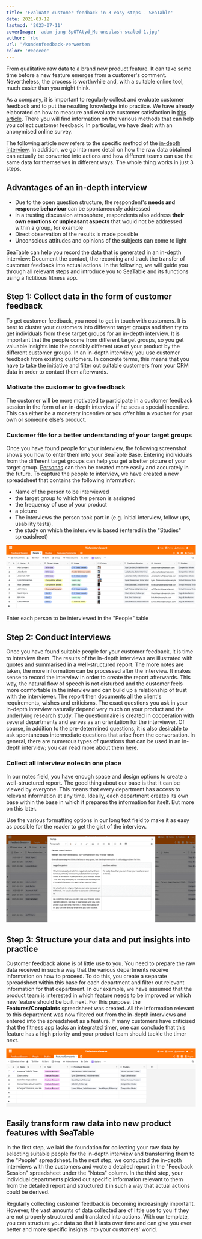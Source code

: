 ```yaml
---
title: 'Evaluate customer feedback in 3 easy steps - SeaTable'
date: 2021-03-12
lastmod: '2023-07-11'
coverImage: 'adam-jang-8pOTAtyd_Mc-unsplash-scaled-1.jpg'
author: 'rbu'
url: '/kundenfeedback-verwerten'
color: '#eeeeee'
---
```


From qualitative raw data to a brand new product feature. It can take some time before a new feature emerges from a customer's comment. Nevertheless, the process is worthwhile and, with a suitable online tool, much easier than you might think.

As a company, it is important to regularly collect and evaluate customer feedback and to put the resulting knowledge into practice. We have already elaborated on how to measure and evaluate customer satisfaction in [this article](https://seatable.io/en/kundenzufriedenheit-messen-auswerten-und-steigern/). There you will find information on the various methods that can help you collect customer feedback. In particular, we have dealt with an anonymised online survey.

The following article now refers to the specific method of the [in-depth interview](https://de.wikipedia.org/wiki/Tiefeninterview). In addition, we go into more detail on how the raw data obtained can actually be converted into actions and how different teams can use the same data for themselves in different ways. The whole thing works in just 3 steps.

## Advantages of an in-depth interview

- Due to the open question structure, the respondent's **needs and response behaviour** can be spontaneously addressed
- In a trusting discussion atmosphere, respondents also address **their own emotions or unpleasant aspects** that would not be addressed within a group, for example
- Direct observation of the results is made possible
- Unconscious attitudes and opinions of the subjects can come to light

SeaTable can help you record the data that is generated in an in-depth interview: Document the contact, the recording and track the transfer of customer feedback into actual actions. In the following, we will guide you through all relevant steps and introduce you to SeaTable and its functions using a fictitious fitness app.

## Step 1: Collect data in the form of customer feedback

To get customer feedback, you need to get in touch with customers. It is best to cluster your customers into different target groups and then try to get individuals from these target groups for an in-depth interview. It is important that the people come from different target groups, so you get valuable insights into the possibly different use of your product by the different customer groups. In an in-depth interview, you use customer feedback from existing customers. In concrete terms, this means that you have to take the initiative and filter out suitable customers from your CRM data in order to contact them afterwards.

### Motivate the customer to give feedback

The customer will be more motivated to participate in a customer feedback session in the form of an in-depth interview if he sees a special incentive. This can either be a monetary incentive or you offer him a voucher for your own or someone else's product.

### Customer file for a better understanding of your target groups

Once you have found people for your interview, the following screenshot shows you how to enter them into your SeaTable Base. Entering individuals from the different target groups can help you get a better picture of your target group. [Personas](https://buffer.com/library/marketing-personas-beginners-guide/) can then be created more easily and accurately in the future. To capture the people to interview, we have created a new spreadsheet that contains the following information:

- Name of the person to be interviewed
- the target group to which the person is assigned
- the frequency of use of your product
- a picture
- The interviews the person took part in (e.g. initial interview, follow ups, usability tests).
- the study on which the interview is based (entered in the "Studies" spreadsheet)

![Customer feedback](images/Bildschirmfoto-2021-03-12-um-13.27.47.png)

Enter each person to be interviewed in the "People" table

## Step 2: Conduct interviews

Once you have found suitable people for your customer feedback, it is time to interview them. The results of the in-depth interviews are illustrated with quotes and summarised in a well-structured report. The more notes are taken, the more information can be processed after the interview. It makes sense to record the interview in order to create the report afterwards. This way, the natural flow of speech is not disturbed and the customer feels more comfortable in the interview and can build up a relationship of trust with the interviewer. The report then documents all the client's requirements, wishes and criticisms. The exact questions you ask in your in-depth interview naturally depend very much on your product and the underlying research study. The questionnaire is created in cooperation with several departments and serves as an orientation for the interviewer. Of course, in addition to the pre-determined questions, it is also desirable to ask spontaneous intermediate questions that arise from the conversation. In general, there are numerous types of questions that can be used in an in-depth interview; you can read more about them [here](https://wpgs.de/fachtexte/qualitative-interviews/9-mit-qualitativen-fragen-in-die-tiefe-gehen/).

### Collect all interview notes in one place

In our notes field, you have enough space and design options to create a well-structured report. The good thing about our base is that it can be viewed by everyone. This means that every department has access to relevant information at any time. Ideally, each department creates its own base within the base in which it prepares the information for itself. But more on this later.

Use the various formatting options in our long text field to make it as easy as possible for the reader to get the gist of the interview.

![Customer feedback](images/Bildschirmfoto-2021-03-12-um-13.53.44.png)

## Step 3: Structure your data and put insights into practice

Customer feedback alone is of little use to you. You need to prepare the raw data received in such a way that the various departments receive information on how to proceed. To do this, you create a separate spreadsheet within this base for each department and filter out relevant information for that department. In our example, we have assumed that the product team is interested in which feature needs to be improved or which new feature should be built next. For this purpose, the **Features/Complaints** spreadsheet was created. All the information relevant to this department was now filtered out from the in-depth interviews and entered into the spreadsheet as a feature. If many customers have criticised that the fitness app lacks an integrated timer, one can conclude that this feature has a high priority and your product team should tackle the timer next.

![Customer feedback](images/Bildschirmfoto-2021-03-12-um-14.10.19.png)

## Easily transform raw data into new product features with SeaTable

In the first step, we laid the foundation for collecting your raw data by selecting suitable people for the in-depth interview and transferring them to the "People" spreadsheet. In the next step, we conducted the in-depth interviews with the customers and wrote a detailed report in the "Feedback Session" spreadsheet under the "Notes" column. In the third step, your individual departments picked out specific information relevant to them from the detailed report and structured it in such a way that actual actions could be derived.

Regularly collecting customer feedback is becoming increasingly important. However, the vast amounts of data collected are of little use to you if they are not properly structured and translated into actions. With our template, you can structure your data so that it lasts over time and can give you ever better and more specific insights into your customers' world.
